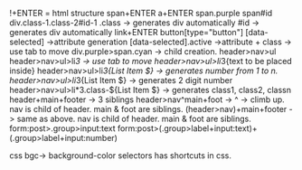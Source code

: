 !+ENTER = html structure
span+ENTER 
a+ENTER
span.purple
span#id
div.class-1.class-2#id-1
.class -> generates div automatically
#id -> generates div automatically
link+ENTER
button[type="button"]
[data-selected] ->attribute generation
[data-selected].active  ->attribute + class -> use tab to move
div.purple>span.cyan -> child creation.
header>nav>ul
header>nav>ul>li*3 -> use tab to move
header>nav>ul>li*3{text to be placed inside}
header>nav>ul>li*3{List Item $} -> generates number from 1 to n.
header>nav>ul>li*3{List Item $} -> generates 2 digit number
header>nav>ul>li*3.class-${List Item $} -> generates class1, class2, classn
header+main+footer -> 3 siblings
header>nav^main+foot -> ^ -> climb up. nav is child of header. main & foot are siblings.
(header>nav)+main+footer  -> same as above. nav is child of header. main & foot are siblings.
form:post>.group>input:text
form:post>(.group>label+input:text)+(.group>label+input:number)

css 
bgc-> background-color
selectors has shortcuts in css.